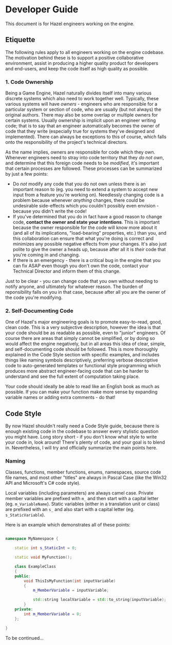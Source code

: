 # Developer Guide

This document is for Hazel engineers working on the engine.

## Etiquette
The following rules apply to all engineers working on the engine codebase. The motivation behind these is to support a positive collaborative environment, assist in producing a higher quality product for developers and end-users, and keep the code itself as high quality as possible.

### 1. Code Ownership
Being a Game Engine, Hazel naturally divides itself into many various discrete systems which also need to work together well. Typically, these various systems will have _owners_ - engineers who are responsible for a particular system or section of code, who are usually (but not always) the original authors. There may also be some overlap or multiple owners for certain systems. Usually ownership is implicit upon an engineer writing code; that is to say that an engineer automatically becomes the owner of  code that they write (especially true for systems they've designed and implemented). There can always be exceptions to this of course, which falls onto the responsibility of the project's technical directors.

As the name implies, owners are responsible for code which they own. Whenever engineers need to stray into code territory that they _do not own_, and determine that this foreign code needs to be _modified_, it's important that certain processes are followed. These processes can be summarized by just a few points:

- Do _not_ modify any code that you do not own unless there is an important reason to (eg. you need to extend a system to accept new input from a feature you're working on). Needlessly changing code is a problem because whenever _anything_ changes, there could be undesirable side-effects which you couldn't possibly even envision - because you didn't write the code!
- If you've determined that you do in fact have a good reason to change code, **contact the owner and state your intentions**. This is important because the owner responsible for the code will know more about it (and all of its implications, "load-bearing" properties, etc.) than you, and this collaboration can ensure that what you're doing is correct and minimizes any possible negative effects from your changes. It's also just polite to give the owner a heads up, because after all it is _their_ code that you're coming in and changing.
- If there is an emergency - there is a critical bug in the engine that you can fix ASAP even though you don't own the code, contact your Technical Director and inform them of this change.

Just to be clear - you can change code that you own without needing to notify anyone, and ultimately for whatever reason. The burden of reponsibility falls on you in that case, because after all you are the owner of the code you're modifying.

### 2. Self-Documenting Code
One of Hazel's major engineering goals is to promote easy-to-read, good, clean code. This is a very subjective description, however the idea is that your code should be as readable as possible, even to "junior" engineers. Of course there are areas that simply cannot be simplified, or by doing so would affect the engine negatively, but in all areas this idea of clear, simple, and self-documenting code should be followed. This is more thoroughly explained in the Code Style section with specific examples, and includes things like naming symbols descriptively, preferring verbose descriptive code to auto-generated templates or functional style programming which produces more abstract engineer-facing code that can be harder to understand and see the full extent of computation taking place.

Your code should ideally be able to read like an English book as much as possible. If you can make your function make more sense by expanding variable names or adding extra comments - do that!

## Code Style
By now Hazel shouldn't really need a Code Style guide, because there is enough existing code in the codebase to answer every stylistic question you might have. Long story short - if you don't know what style to write your code in, look around! There's plenty of code, and your goal is to blend in. Nevertheless, I will try and officially summarize the main points here.

### Naming

Classes, functions, member functions, enums, namespaces, source code file names, and most other "titles" are always in Pascal Case (like the Win32 API and Microsoft's C# code style).

Local variables (including parameters) are always camel case. Private member variables are prefixed with `m_` and then start with a capital letter (eg. `m_VariableName`). Static variables (either in a translation unit or class) are prefixed with an `s_` and also start with a capital letter (eg. `s_StaticVariable`).

Here is an example which demonstrates all of these points:

```cpp

namespace MyNamespace {

    static int s_StaticInt = 0;

    static void MyFunction();

    class ExampleClass
    {
    public:
        void ThisIsMyFunction(int inputVariable)
        {
            m_MemberVariable = inputVariable;

            std::string localVariable = std::to_string(inputVariable);
        }
    private:
        int m_MemberVariable = 0;
    };

}

```

To be continued...